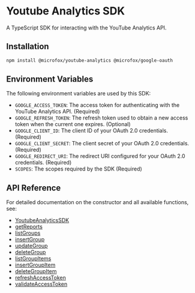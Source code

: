 # Youtube Analytics SDK

A TypeScript SDK for interacting with the YouTube Analytics API.

## Installation

```bash
npm install @microfox/youtube-analytics @microfox/google-oauth
```

## Environment Variables

The following environment variables are used by this SDK:

- `GOOGLE_ACCESS_TOKEN`: The access token for authenticating with the YouTube Analytics API. (Required)
- `GOOGLE_REFRESH_TOKEN`: The refresh token used to obtain a new access token when the current one expires. (Optional)
- `GOOGLE_CLIENT_ID`: The client ID of your OAuth 2.0 credentials. (Required)
- `GOOGLE_CLIENT_SECRET`: The client secret of your OAuth 2.0 credentials. (Required)
- `GOOGLE_REDIRECT_URI`: The redirect URI configured for your OAuth 2.0 credentials. (Required)
- `SCOPES`: The scopes required by the SDK (Required)

## API Reference

For detailed documentation on the constructor and all available functions, see:

- [YoutubeAnalyticsSDK](./docs/YoutubeAnalyticsSDK.md)
- [getReports](./docs/getReports.md)
- [listGroups](./docs/listGroups.md)
- [insertGroup](./docs/insertGroup.md)
- [updateGroup](./docs/updateGroup.md)
- [deleteGroup](./docs/deleteGroup.md)
- [listGroupItems](./docs/listGroupItems.md)
- [insertGroupItem](./docs/insertGroupItem.md)
- [deleteGroupItem](./docs/deleteGroupItem.md)
- [refreshAccessToken](./docs/refreshAccessToken.md)
- [validateAccessToken](./docs/validateAccessToken.md)
